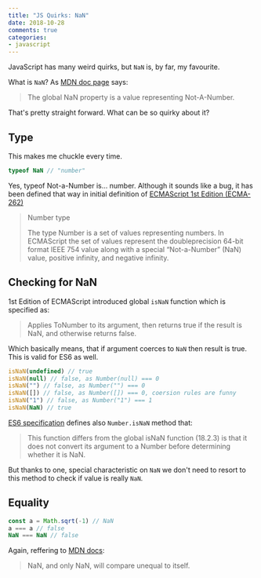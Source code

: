 ```yaml
---
title: "JS Quirks: NaN"
date: 2018-10-28
comments: true
categories:
- javascript
---
```


JavaScript has many weird quirks, but `NaN` is, by far, my favourite. 

<!--more-->

What is `NaN`? As [MDN doc page](https://developer.mozilla.org/en-US/docs/Web/JavaScript/Reference/Global_Objects/NaN) says:

> The global NaN property is a value representing Not-A-Number.

That's pretty straight forward. What can be so quirky about it?

## Type

This makes me chuckle every time.

```javascript
typeof NaN // "number"
```

Yes, typeof Not-a-Number is... number. Although it sounds like a bug, it has been defined that way in initial definition of [ECMAScript 1st Edition (ECMA-262)](https://www.ecma-international.org/publications/files/ECMA-ST-ARCH/ECMA-262,%201st%20edition,%20June%201997.pdf)

> Number type
>
> The type Number is a set of values representing numbers. In ECMAScript the set of values represent the doubleprecision
> 64-bit format IEEE 754 value along with a special “Not-a-Number” (NaN) value, positive infinity, and
> negative infinity.

## Checking for NaN

1st Edition of ECMAScript introduced global `isNaN` function which is specified as:

> Applies ToNumber to its argument, then returns true if the result is NaN, and otherwise returns false.

Which basically means, that if argument coerces to `NaN` then result is true. This is valid for ES6 as well.

```javascript
isNaN(undefined) // true
isNaN(null) // false, as Number(null) === 0
isNaN("") // false, as Number("") === 0
isNaN([]) // false, as Number([]) === 0, coersion rules are funny
isNaN("1") // false, as Number("1") === 1
isNaN(NaN) // true
```

[ES6 specification](https://www.ecma-international.org/ecma-262/6.0/#sec-number.isnan) defines also `Number.isNaN` method that:

> This function differs from the global isNaN function (18.2.3) is that it does not convert its argument to a Number before determining whether it is NaN.

But thanks to one, special characteristic on `NaN` we don't need to resort to this method to check if value is really `NaN`.

## Equality

```javascript
const a = Math.sqrt(-1) // NaN
a === a // false
NaN === NaN // false
```

Again, reffering to [MDN docs](https://developer.mozilla.org/en-US/docs/Web/JavaScript/Reference/Global_Objects/NaN#Testing_against_NaN):

> NaN, and only NaN, will compare unequal to itself.
